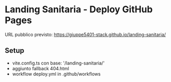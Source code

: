 # Landing Sanitaria - Deploy GitHub Pages

URL pubblico previsto:
https://giuppe5401-stack.github.io/landing-sanitaria/

## Setup
- vite.config.ts con base: '/landing-sanitaria/'
- aggiunto fallback 404.html
- workflow deploy.yml in .github/workflows
